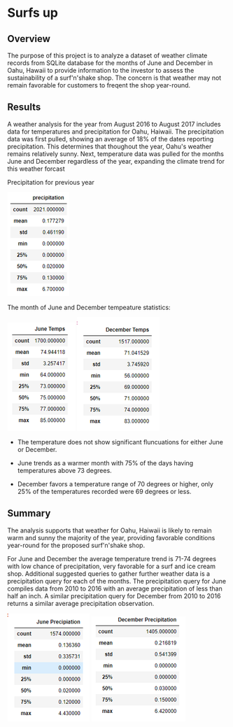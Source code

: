 # Surfs up


## Overview

The purpose of this project is to analyze a dataset of weather climate records from SQLite database for the months of June and December in Oahu, Hawaii to provide information to the investor to assess the sustainability of a surf'n'shake shop. The concern is that weather may not remain favorable for customers to freqent the shop year-round. 

## Results

A weather analysis for the year from August 2016 to August 2017 includes data for temperatures and precipitation for Oahu, Haiwaii. The precipitation data was first pulled, showing an average of 18% of the dates reporting precipitation. This determines that thoughout the year, Oahu's weather remains relatively sunny. Next, temperature data was pulled for the months June and December regardless of the year, expanding the climate trend for this weather forcast

Precipitation for previous year

![image](https://github.com/courtneysims/Surfs_up/blob/915f89a47eb70d1f0bb530ceacd39feadf201cd3/Resources/precip_stat.PNG)

The month of June and December tempeature statistics:

![image](https://github.com/courtneysims/Surfs_up/blob/915f89a47eb70d1f0bb530ceacd39feadf201cd3/Resources/June_temp_stat.PNG)  ![image](https://github.com/courtneysims/Surfs_up/blob/915f89a47eb70d1f0bb530ceacd39feadf201cd3/Resources/Dec_temp_stat.PNG)





- The temperature does not show significant fluncuations for either June or December.

- June trends as a warmer month with 75% of the days having temperatures above 73 degrees.

- December favors a temperature range of 70 degrees or higher, only 25% of the temperatures recorded were 69 degrees or less.

## Summary

The analysis supports that weather for Oahu, Haiwaii is likely to remain warm and sunny the majority of the year, providing favorable conditions year-round for the proposed surf'n'shake shop.

For June and December the average temperature trend is 71-74 degrees with low chance of precipitation, very favorable for a surf and ice cream shop. Additional suggested queries to gather further weather data is a precipitation query for each of the months. The precipitation query for June compiles data from 2010 to 2016 with an average precipitation of less than half an inch. A similar precipitation query for December from 2010 to 2016 returns a similar average precipitation observation.

![image](https://github.com/courtneysims/Surfs_up/blob/ebbb164d1f0edb8ab5f8b12174b7e1ba9366ee20/Resources/June_precip.PNG)  ![image](https://github.com/courtneysims/Surfs_up/blob/ebbb164d1f0edb8ab5f8b12174b7e1ba9366ee20/Resources/Dec_precip.PNG)